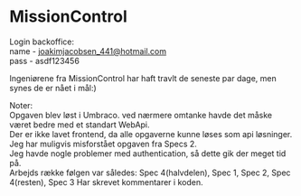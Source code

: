 # MissionControl
 
Login backoffice:  
name - joakimjacobsen_441@hotmail.com  
pass - asdf123456  

Ingeniørene fra MissionControl har haft travlt de seneste par dage, men synes de er nået i mål:)  

Noter:  
Opgaven blev løst i Umbraco. ved nærmere omtanke havde det måske været bedre med et standart WebApi.  
Der er ikke lavet frontend, da alle opgaverne kunne løses som api løsninger.  
Jeg har muligvis misforstået opgaven fra Specs 2.  
Jeg havde nogle problemer med authentication, så dette gik der meget tid på.  
Arbejds række følgen var således: Spec 4(halvdelen), Spec 1, Spec 2, Spec 4(resten), Spec 3
Har skrevet kommentarer i koden.
  
